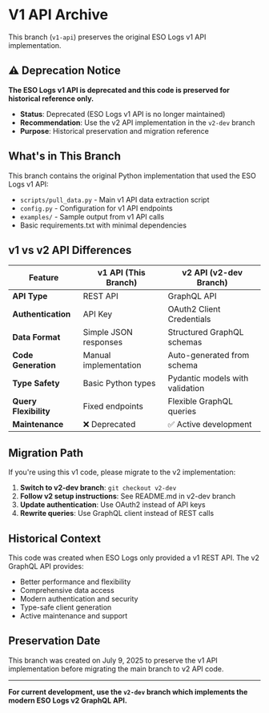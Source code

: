 # V1 API Archive

This branch (`v1-api`) preserves the original ESO Logs v1 API implementation.

## ⚠️ Deprecation Notice

**The ESO Logs v1 API is deprecated and this code is preserved for historical reference only.**

- **Status**: Deprecated (ESO Logs v1 API is no longer maintained)
- **Recommendation**: Use the v2 API implementation in the `v2-dev` branch
- **Purpose**: Historical preservation and migration reference

## What's in This Branch

This branch contains the original Python implementation that used the ESO Logs v1 API:

- `scripts/pull_data.py` - Main v1 API data extraction script
- `config.py` - Configuration for v1 API endpoints
- `examples/` - Sample output from v1 API calls
- Basic requirements.txt with minimal dependencies

## v1 vs v2 API Differences

| Feature | v1 API (This Branch) | v2 API (v2-dev Branch) |
|---------|---------------------|-------------------------|
| **API Type** | REST API | GraphQL API |
| **Authentication** | API Key | OAuth2 Client Credentials |
| **Data Format** | Simple JSON responses | Structured GraphQL schemas |
| **Code Generation** | Manual implementation | Auto-generated from schema |
| **Type Safety** | Basic Python types | Pydantic models with validation |
| **Query Flexibility** | Fixed endpoints | Flexible GraphQL queries |
| **Maintenance** | ❌ Deprecated | ✅ Active development |

## Migration Path

If you're using this v1 code, please migrate to the v2 implementation:

1. **Switch to v2-dev branch**: `git checkout v2-dev`
2. **Follow v2 setup instructions**: See README.md in v2-dev branch
3. **Update authentication**: Use OAuth2 instead of API keys
4. **Rewrite queries**: Use GraphQL client instead of REST calls

## Historical Context

This code was created when ESO Logs only provided a v1 REST API. The v2 GraphQL API provides:
- Better performance and flexibility
- Comprehensive data access
- Modern authentication and security
- Type-safe client generation
- Active maintenance and support

## Preservation Date

This branch was created on July 9, 2025 to preserve the v1 API implementation before migrating the main branch to v2 API code.

---

**For current development, use the `v2-dev` branch which implements the modern ESO Logs v2 GraphQL API.**